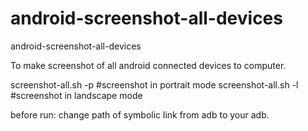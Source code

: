 android-screenshot-all-devices
==============================

android-screenshot-all-devices

To make screenshot of all android connected devices to computer.

screenshot-all.sh -p  #screenshot in portrait mode
screenshot-all.sh -l  #screenshot in landscape mode 

before run: 
change path of symbolic link from adb to your adb.  

